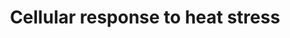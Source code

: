 ---
annotations:
- type: Pathway Ontology
  value: stress response pathway
authors:
- ReactomeTeam
- Mkutmon
description: 'In response to exposure to elevated temperature and certain other proteotoxic
  stimuli (e.g., hypoxia, free radicals) cells activate a number of cytoprotective
  mechanisms known collectively as "heat shock response".  Major aspects of the heat
  shock response (HSR) are evolutionarily conserved events that allow cells to recover
  from protein damage induced by stress (Liu XD et al. 1997; Voellmy R & Boellmann
  F 2007;  Shamovsky I & Nudler E 2008; Anckar J & Sistonen L 2011). The main hallmark
  of HSR is the dramatic alteration of the gene expression pattern. A diverse group
  of protein genes is induced by the exposure to temperatures 3-5 degrees higher than
  physiological. Functionally, most of these genes are molecular chaperones that ensure
  proper protein folding and quality control to maintain cell proteostasis.<p>At the
  same time, heat shock-induced phosphorylation of translation initiation factor eIF2alpha
  leads to the shutdown of the nascent polypeptide synthesis reducing the burden on
  the chaperone system that has to deal with the increased amount of misfolded and
  thermally denatured proteins (Duncan RF & Hershey JWB 1989; Sarkar A et al. 2002;  Spriggs
  KA et al. 2010).<p>The induction of HS gene expression primarily occurs at the level
  of transcription and is mediated by heat shock transcription factor HSF1(Sarge KD
  et al. 1993; Baler R et al. 1993). Human cells express five members of HSF protein
  family: HSF1, HSF2, HSF4, HSFX and HSFY. HSF1 is the master regulator of the heat
  inducible gene expression (Zuo J et al. 1995; Akerfelt M et al. 2010). HSF2 is activated
  in response to certain developmental stimuli in addition to being co-activated with
  HSF1 to provide promoter-specific fine-tuning of the HS response by forming heterotrimers
  with HSF1 (Ostling P et al. 2007; Sandqvist A et al. 2009). HSF4 lacks the transcription
  activation domain and acts as a repressor of certain genes during HS (Nakai A et
  al. 1997; Tanabe M et al. 1999; Kim SA et al. 2012). Two additional family members
  HSFX and HSFY, which are  located on the X and Y chromosomes respectively, remain
  to be characterized (Bhowmick BK et al. 2006; Shinka T et al. 2004; Kichine E et
  al. 2012).<p>Under normal conditions HSF1 is present in both cytoplasm and nucleus
  in the form of an inactive monomer. The monomeric state of HSF1 is maintained by
  an intricate network of protein-protein interactions that include the association
  with HSP90 multichaperone complex, HSP70/HSP40 chaperone machinery, as well as intramolecular
  interaction of two conserved hydrophobic repeat regions. Monomeric HSF1 is constitutively
  phosphorylated on Ser303 and Ser 307 by (Zou J et al. 1998; Knauf U et al. 1996;
  Kline MP & Moromoto RI 1997; Guettouche T et al. 2005). This phosphorylation plays
  an essential role in ensuring cytoplasmic localization of at least a subpopulation
  of HSF1 molecules under normal conditions (Wang X et al. 2004).<p>Exposure to heat
  and other proteotoxic stimuli results in the release of HSF1 from the inhibitory
  complex with chaperones and its subsequent trimerization, which is promoted by its
  interaction with translation elongation factor eEF1A1 (Baler R et al. 1993; Shamovsky
  I et al. 2006; Herbomel G et al 2013). The trimerization is believed to involve
  intermolecular interaction between hydrophobic repeats 1-3 leading to the formation
  of a triple coil structure. Additional stabilization of the HSF1 trimer is provided
  by the formation of intermolecular S-S bonds between Cys residues in the DNA binding
  domain (Lu M et al.2008). Trimeric HSF1 is predominantly localized in the nucleus
  where it binds the specific sequence in the promoter of hsp genes (Sarge KD et al.
  1993; Wang Y and Morgan WD 1994). The binding sequence for HSF1 (HSE, heat shock
  element) contains series of inverted repeats nGAAn in head-to-tail orientation,
  with at least three elements being required for the high affinity binding. Binding
  of the HSF1 trimer to the promoter is not sufficient to induce transcription of
  the gene (Cotto J et al. 1996). In order to do so, HSF1 needs to undergo inducible
  phosphorylation on specific Ser residues such as Ser230, Ser326. This phosphorylated
  form of HSF1 trimer is capable of increasing the promoter initiation rate. HSF1
  bound to DNA promotes recruiting components of the transcription mediator complex
  and  relieving promoter-proximal pause of RNA polymerase II through its interaction
  with TFIIH transcription factor (Yuan CX & Gurley WB 2000).<p>HSF1 activation is
  regulated in a precise and tight manner at multiple levels (Zuo J et al. 1995; Cotto
  J et al. 1996). This allows fast and robust activation of HS response to minimize
  proteotoxic effects of the stress. The exact set of HSF1 inducible genes is probably
  cell type specific. Moreover, cells in different pathophysiological states will
  display different but overlapping profile of HS inducible genes.  View original
  pathway at [http://www.reactome.org/PathwayBrowser/#DIAGRAM=3371556 Reactome].'
last-edited: 2021-01-25
organisms:
- Homo sapiens
redirect_from:
- /index.php/Pathway:WP3395
- /instance/WP3395
schema-jsonld:
- '@context': https://schema.org/
  '@id': https://wikipathways.github.io/pathways/WP3395.html
  '@type': Dataset
  creator:
    '@type': Organization
    name: WikiPathways
  description: 'In response to exposure to elevated temperature and certain other
    proteotoxic stimuli (e.g., hypoxia, free radicals) cells activate a number of
    cytoprotective mechanisms known collectively as "heat shock response".  Major
    aspects of the heat shock response (HSR) are evolutionarily conserved events that
    allow cells to recover from protein damage induced by stress (Liu XD et al. 1997;
    Voellmy R & Boellmann F 2007;  Shamovsky I & Nudler E 2008; Anckar J & Sistonen
    L 2011). The main hallmark of HSR is the dramatic alteration of the gene expression
    pattern. A diverse group of protein genes is induced by the exposure to temperatures
    3-5 degrees higher than physiological. Functionally, most of these genes are molecular
    chaperones that ensure proper protein folding and quality control to maintain
    cell proteostasis.<p>At the same time, heat shock-induced phosphorylation of translation
    initiation factor eIF2alpha leads to the shutdown of the nascent polypeptide synthesis
    reducing the burden on the chaperone system that has to deal with the increased
    amount of misfolded and thermally denatured proteins (Duncan RF & Hershey JWB
    1989; Sarkar A et al. 2002;  Spriggs KA et al. 2010).<p>The induction of HS gene
    expression primarily occurs at the level of transcription and is mediated by heat
    shock transcription factor HSF1(Sarge KD et al. 1993; Baler R et al. 1993). Human
    cells express five members of HSF protein family: HSF1, HSF2, HSF4, HSFX and HSFY.
    HSF1 is the master regulator of the heat inducible gene expression (Zuo J et al.
    1995; Akerfelt M et al. 2010). HSF2 is activated in response to certain developmental
    stimuli in addition to being co-activated with HSF1 to provide promoter-specific
    fine-tuning of the HS response by forming heterotrimers with HSF1 (Ostling P et
    al. 2007; Sandqvist A et al. 2009). HSF4 lacks the transcription activation domain
    and acts as a repressor of certain genes during HS (Nakai A et al. 1997; Tanabe
    M et al. 1999; Kim SA et al. 2012). Two additional family members HSFX and HSFY,
    which are  located on the X and Y chromosomes respectively, remain to be characterized
    (Bhowmick BK et al. 2006; Shinka T et al. 2004; Kichine E et al. 2012).<p>Under
    normal conditions HSF1 is present in both cytoplasm and nucleus in the form of
    an inactive monomer. The monomeric state of HSF1 is maintained by an intricate
    network of protein-protein interactions that include the association with HSP90
    multichaperone complex, HSP70/HSP40 chaperone machinery, as well as intramolecular
    interaction of two conserved hydrophobic repeat regions. Monomeric HSF1 is constitutively
    phosphorylated on Ser303 and Ser 307 by (Zou J et al. 1998; Knauf U et al. 1996;
    Kline MP & Moromoto RI 1997; Guettouche T et al. 2005). This phosphorylation plays
    an essential role in ensuring cytoplasmic localization of at least a subpopulation
    of HSF1 molecules under normal conditions (Wang X et al. 2004).<p>Exposure to
    heat and other proteotoxic stimuli results in the release of HSF1 from the inhibitory
    complex with chaperones and its subsequent trimerization, which is promoted by
    its interaction with translation elongation factor eEF1A1 (Baler R et al. 1993;
    Shamovsky I et al. 2006; Herbomel G et al 2013). The trimerization is believed
    to involve intermolecular interaction between hydrophobic repeats 1-3 leading
    to the formation of a triple coil structure. Additional stabilization of the HSF1
    trimer is provided by the formation of intermolecular S-S bonds between Cys residues
    in the DNA binding domain (Lu M et al.2008). Trimeric HSF1 is predominantly localized
    in the nucleus where it binds the specific sequence in the promoter of hsp genes
    (Sarge KD et al. 1993; Wang Y and Morgan WD 1994). The binding sequence for HSF1
    (HSE, heat shock element) contains series of inverted repeats nGAAn in head-to-tail
    orientation, with at least three elements being required for the high affinity
    binding. Binding of the HSF1 trimer to the promoter is not sufficient to induce
    transcription of the gene (Cotto J et al. 1996). In order to do so, HSF1 needs
    to undergo inducible phosphorylation on specific Ser residues such as Ser230,
    Ser326. This phosphorylated form of HSF1 trimer is capable of increasing the promoter
    initiation rate. HSF1 bound to DNA promotes recruiting components of the transcription
    mediator complex and  relieving promoter-proximal pause of RNA polymerase II through
    its interaction with TFIIH transcription factor (Yuan CX & Gurley WB 2000).<p>HSF1
    activation is regulated in a precise and tight manner at multiple levels (Zuo
    J et al. 1995; Cotto J et al. 1996). This allows fast and robust activation of
    HS response to minimize proteotoxic effects of the stress. The exact set of HSF1
    inducible genes is probably cell type specific. Moreover, cells in different pathophysiological
    states will display different but overlapping profile of HS inducible genes.  View
    original pathway at [http://www.reactome.org/PathwayBrowser/#DIAGRAM=3371556 Reactome].'
  keywords:
  - 'NUP107 '
  - 'ST13 '
  - 'TNFRSF21 gene '
  - 'RANBP2 '
  - HSBP1 hexamer
  - 'HSPA4 '
  - 'NUP98-3 '
  - 'HSP90AA1 '
  - 'HSPA5 '
  - 'DNAJB1 gene '
  - 'NUPL2 '
  - DNAJB1,B6,C2,C7
  - 'BAG1-5 '
  - ADP
  - 'MRPL18 gene '
  - trimer:HSP90:FKBP4:PTGES3
  - 'SEC13 '
  - 'YWHAE '
  - 'DNAJB6 gene '
  - 'p-T287-CAMK2D '
  - YWHAE dimer
  - 'NUP160 '
  - 'SIRT1 '
  - proteins
  - 'RPA2 '
  - 'PTGES3 '
  - CREBBP,EP300
  - Nuclear Pore Complex
  - 'HSBP1 gene '
  - 'HSPA1 gene '
  - p-T454-DBC1
  - 'HSF1 '
  - NAD+
  - Ub-protein
  - aggregates
  - 'AAAS '
  - p-S307-HSF1
  - CoA-SH
  - 'NUP98-5 '
  - ATP
  - DBC1
  - 'POM121 '
  - HSP90:FKBP4:PTGES3
  - 'ATR '
  - 'NUP153 '
  - SIRT1
  - HSP70s:ADP
  - PTGES3
  - 'POM121C '
  - 'HSBP1 '
  - 'MTOR '
  - Hikeshi
  - 'NUP155 '
  - 'NUP205 '
  - 'p-T287-CAMK2B '
  - p-S303,307-HSF1:YWHAE
  - HSF1
  - 'NUP62 '
  - Hikeshi:HSP70s:ATP
  - 'UBB gene '
  - 'MLST8 '
  - 'RAE1 '
  - H2O
  - ST13 tetramer
  - 'Ub-protein aggregates '
  - 'HSP90AB1 '
  - 'NUP85 '
  - 'NUP35 '
  - RPS19BP1
  - 'p-T185,Y187-MAPK1 '
  - p-S303-HSF1
  - MAPKAPK2
  - 'NUP210 '
  - 'HSPA4L '
  - p-S230-HSF1 trimer
  - trimer:target gene
  - 'ADP '
  - 'p-S230-hC36,103-HSF1 '
  - HSP70:DNAJB1:HSF1
  - CaMKII
  - (NPC)
  - 'DEDD2 gene '
  - HSF1:RPA
  - 'NUP88 '
  - 'NUP188 '
  - HSF1:HSP90:HDAC6:VCP:PTGES3
  - 'TPR '
  - 'GML gene '
  - 'HSPA1B '
  - 'HSPH1 '
  - 'EP300 '
  - 'HSPA1A '
  - 'HSPH1 gene '
  - 'DNAJB1 '
  - HSF1 trimer:target
  - 'p-T286-CAMK2A '
  - 'p-T454-DBC1 '
  - 'SERPINH1 gene '
  - 'FKBP4 gene '
  - HSP70:DNAJB1:Ac-K80-HSF1
  - 'CRYBA4 gene '
  - 'hC36,103-HSF1 '
  - 'HSPA9 '
  - 'COL4A6 gene '
  - 'DNAJC2 '
  - EEF1A1
  - 'HSPA12A '
  - mTORC1 dimer
  - 'HSPA13 '
  - HSF1:HSP90:PTGES3
  - p-S326-HSF1 trimer
  - 'NUP58-1 '
  - 'NUP50 '
  - HSF1 trimer
  - 'p-T202,Y204-MAPK3 '
  - HSF1 target gene
  - 'VCP '
  - 'HSPA2 '
  - 'CREBBP '
  - p-T,Y MAPK dimers
  - 'HSPA14 '
  - 'HSPB8 '
  - 'CRYAB '
  - 'NUP37 '
  - ATM/ATR kinase
  - HSBP1:HSF1 trimer
  - 'SEH1L-2 '
  - 'NUP214 '
  - p-S303,307-HSF1
  - 'p-S326-hC36,103-HSF1 '
  - 'HDAC6 '
  - Pi
  - 'Hikeshi '
  - 2'-O-acetyl-ADP-ribose
  - 'NUP54 '
  - 'RPTOR '
  - HSP70s:ATP
  - 'RPA1 '
  - HSP70:DNAJB1:Ac-K80-HSF1 trimer:target gene
  - p-S121-HSF1
  - 'SEH1L-1 '
  - 'HSPA1L gene '
  - Ac-CoA
  - gene
  - 'NUP43 '
  - RPA heterotrimer
  - 'p-T287-CAMK2G '
  - 'HSPA6 '
  - 'p-S303,307-HSF1 '
  - 'RPA3 '
  - 'NUP98-4 '
  - 'AKT1S1 '
  - 'FKBP4 '
  - SIRT1:HSP70:DNAJB1:Ac-K80-HSF1:target gene
  - 'ATM '
  - 'NUP133 '
  - 'DNAJB6 '
  - GSK3B
  - HSP70 NEFs
  - 'NUP58-2 '
  - NAM
  - HSP70:DNAJB1
  - 'NUP93 '
  - HDAC6:VCP:protein
  - p-T454-DBC1:SIRT1
  - Heat shock inducible
  - 'NDC1 '
  - 'HSPA6 gene '
  - 'HSPA12B '
  - 'HSPA8 '
  - 'DNAJC7 '
  - 'HSBP2 gene '
  - 'HSPA1L '
  - 'RLN1 gene '
  - 'ATP '
  - HSP90:HSP90
  - 'Ac-K80-hC36,103-HSF1 '
  - 'HSPA7 '
  license: CC0
  name: Cellular response to heat stress
seo: CreativeWork
title: Cellular response to heat stress
wpid: WP3395
---